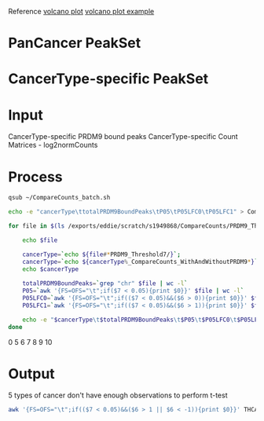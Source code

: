 Reference
[volcano plot](https://huntsmancancerinstitute.github.io/hciR/volcano.html)
[volcano plot example](https://www.biostars.org/p/268514/)

# PanCancer PeakSet
# CancerType-specific PeakSet
# Input
CancerType-specific PRDM9 bound peaks
CancerType-specific Count Matrices - log2normCounts
# Process
```bash
qsub ~/CompareCounts_batch.sh
```
```bash
echo -e "cancerType\ttotalPRDM9BoundPeaks\tP05\tP05LFC0\tP05LFC1" > CompareCounts_t7.txt

for file in $(ls /exports/eddie/scratch/s1949868/CompareCounts/PRDM9_Threshold7/*_CompareCounts_WithAndWithoutPRDM9.txt); do

	echo $file

	cancerType=`echo ${file#*PRDM9_Threshold7/}`; 
	cancerType=`echo ${cancerType%_CompareCounts_WithAndWithoutPRDM9*}`;
	echo $cancerType
	
	totalPRDM9BoundPeaks=`grep "chr" $file | wc -l`
	P05=`awk '{FS=OFS="\t";if($7 < 0.05){print $0}}' $file | wc -l`
	P05LFC0=`awk '{FS=OFS="\t";if(($7 < 0.05)&&($6 > 0)){print $0}}' $file | wc -l`
	P05LFC1=`awk '{FS=OFS="\t";if(($7 < 0.05)&&($6 > 1)){print $0}}' $file | wc -l`

	echo -e "$cancerType\t$totalPRDM9BoundPeaks\t$P05\t$P05LFC0\t$P05LFC1" >> CompareCounts_t7.txt
done
```
0
5
6
7
8
9
10
# Output
5 types of cancer don't have enough observations to perform t-test 

```bash
awk '{FS=OFS="\t";if(($7 < 0.05)&&($6 > 1 || $6 < -1)){print $0}}' THCA_CompareCounts_WithAndWithoutPRDM9.txt | awk '{FS=OFS="\t"; if($1~/^chr/){print $1,$2,$3,$4;}}' > THCA.txt
```
<!--stackedit_data:
eyJoaXN0b3J5IjpbLTExNzE4NDQ5MDksMjEzMTY0NDU5MywxMT
QwMTY2Nzk5LC0xNTM2MDYyNTIyLC0xNzEwOTc4OTI3LDE3ODkx
NjA0MTIsMTM1NTA3MTUwOCwtMjA5ODI5NzYzMCwtNDE0ODQwMD
g3LC0xNTY1ODgwNjUyLC0xNzc1ODQ1NTk5LDEwNjIyMTMwMzIs
MTUwOTU4MTQ0LDI5MTA3NzI3MCwzOTUzMDI0NDIsMTMwMzg4MT
AwOCwtNTA3NjM1NjE0LDE1MTIzOTkzLDI3MzY4MzI1OCw0NzQw
NzMzOTVdfQ==
-->